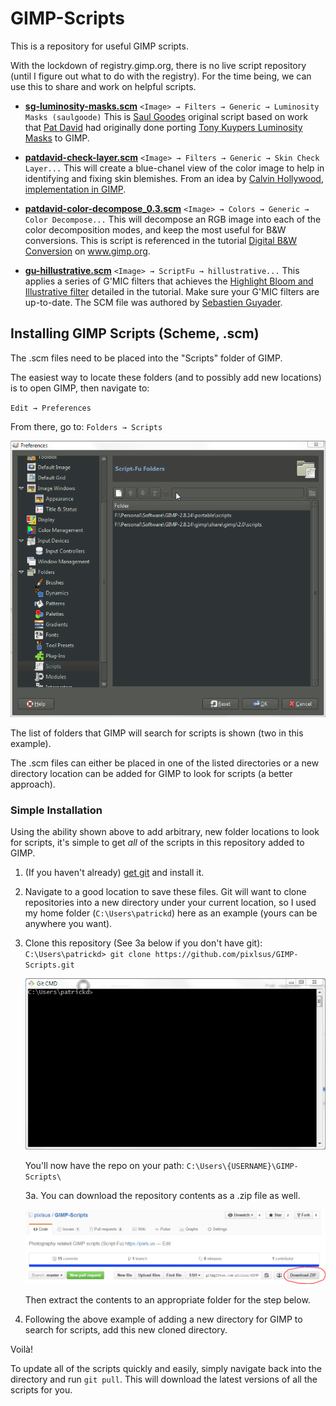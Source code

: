 # GIMP-Scripts

This is a repository for useful GIMP scripts.

With the lockdown of registry.gimp.org, there is no live script repository (until I figure out what to do with the registry). For the time being, we can use this to share and work on helpful scripts.

* [**sg-luminosity-masks.scm**][sg-luminosity-masks]
    `<Image> → Filters → Generic → Luminosity Masks (saulgoode)`
    This is [Saul Goodes][goode] original script based on work that [Pat David][david-lum] had originally done porting [Tony Kuypers Luminosity Masks][kuyper-lum] to GIMP.

* [**patdavid-check-layer.scm**][patdavid-check-layer]
    `<Image> → Filters → Generic → Skin Check Layer...`
    This will create a blue-chanel view of the color image to help in identifying and fixing skin blemishes.
    From an idea by [Calvin Hollywood][], [implementation in GIMP][david-skincheck].

* [**patdavid-color-decompose_0.3.scm**][patdavid-color-decompose]
    `<Image> → Colors → Generic → Color Decompose...`
    This will decompose an RGB image into each of the color decomposition modes, and keep the most useful for B&W conversions.
    This is script is referenced in the tutorial [Digital B&W Conversion](http://www.gimp.org/tutorials/Digital_Black_and_White_Conversion/) on www.gimp.org.

* [**gu-hillustrative.scm**][gu-hillustrative]
  `<Image> → ScriptFu → hillustrative...`
  This applies a series of G'MIC filters that achieves the [Highlight Bloom and Illustrative filter](https://discuss.pixls.us/t/highlight-bloom-and-photoillustration-look/) detailed in the tutorial. Make sure your G'MIC filters are up-to-date. The SCM file was authored by [Sebastien Guyader](https://discuss.pixls.us/users/sguyader/activity).

[sg-luminosity-masks]: /sg-luminosity-masks.scm
[goode]: http://chiselapp.com/user/saulgoode/repository/script-fu/index
[david-lum]: http://blog.patdavid.net/2013/11/getting-around-in-gimp-luminosity-masks.html
[kuyper-lum]: http://goodlight.us/writing/luminositymasks/luminositymasks-1.html
[patdavid-color-decompose]: /patdavid-color-decompose_0.3.scm

[patdavid-check-layer]: /patdavid-check-layer.scm
[Calvin Hollywood]: https://www.youtube.com/watch?v=OSP-XTIfnGU
[david-skincheck]: http://blog.patdavid.net/2013/04/getting-around-in-gimp-blue-channel.html
[gu-hillustrative]: ./gu-hillustrative.scm

## Installing GIMP Scripts (Scheme, .scm)

The .scm files need to be placed into the "Scripts" folder of GIMP.

The easiest way to locate these folders (and to possibly add new locations) is to open GIMP, then navigate to:

`Edit → Preferences`

From there, go to: `Folders → Scripts`

![GIMP Preferences Scripts Folder](gimp-prefs-scripts-folder.png)

The list of folders that GIMP will search for scripts is shown (two in this example).

The .scm files can either be placed in one of the listed directories or a new directory location can be added for GIMP to look for scripts (a better approach).


### Simple Installation

Using the ability shown above to add arbitrary, new folder locations to look for scripts, it's simple to get _all_ of the scripts in this repository added to GIMP.

1. (If you haven't already) [get git][] and install it.

2. Navigate to a good location to save these files.
    Git will want to clone repositories into a new directory under your current location, so I used my home folder (`C:\Users\patrickd`) here as an example (yours can be anywhere you want).

3. Clone this repository (See 3a below if you don't have git):
    `C:\Users\patrickd> git clone https://github.com/pixlsus/GIMP-Scripts.git`

    ![git clone pixlsus GIMP-Scripts repository](github-clone.gif)

    You'll now have the repo on your path: `C:\Users\{USERNAME}\GIMP-Scripts\ `

    3a.  You can download the repository contents as a .zip file as well.

    ![download as zip](Download-zip.png)

    Then extract the contents to an appropriate folder for the step below.

4. Following the above example of adding a new directory for GIMP to search for scripts, add this new cloned directory.

Voilà!

To update all of the scripts quickly and easily, simply navigate back into the directory and run `git pull`.  This will download the latest versions of all the scripts for you.

[get GIT]: https://git-scm.com/downloads
